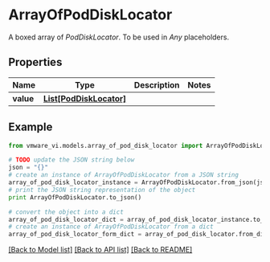 # ArrayOfPodDiskLocator

A boxed array of *PodDiskLocator*. To be used in *Any* placeholders. 

## Properties
Name | Type | Description | Notes
------------ | ------------- | ------------- | -------------
**value** | [**List[PodDiskLocator]**](PodDiskLocator.md) |  | 

## Example

```python
from vmware_vi.models.array_of_pod_disk_locator import ArrayOfPodDiskLocator

# TODO update the JSON string below
json = "{}"
# create an instance of ArrayOfPodDiskLocator from a JSON string
array_of_pod_disk_locator_instance = ArrayOfPodDiskLocator.from_json(json)
# print the JSON string representation of the object
print ArrayOfPodDiskLocator.to_json()

# convert the object into a dict
array_of_pod_disk_locator_dict = array_of_pod_disk_locator_instance.to_dict()
# create an instance of ArrayOfPodDiskLocator from a dict
array_of_pod_disk_locator_form_dict = array_of_pod_disk_locator.from_dict(array_of_pod_disk_locator_dict)
```
[[Back to Model list]](../README.md#documentation-for-models) [[Back to API list]](../README.md#documentation-for-api-endpoints) [[Back to README]](../README.md)


